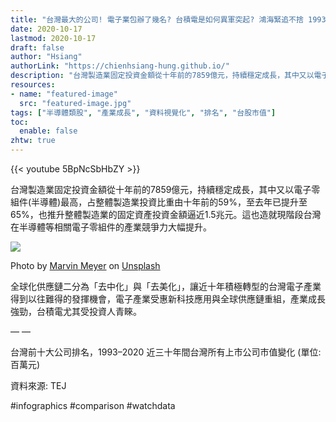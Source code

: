 ```yaml
---
title: "台灣最大的公司! 電子業包辦了幾名? 台積電是如何異軍突起? 鴻海緊追不捨 1993- 2020"
date: 2020-10-17
lastmod: 2020-10-17
draft: false
author: "Hsiang"
authorLink: "https://chienhsiang-hung.github.io/"
description: "台灣製造業固定投資金額從十年前的7859億元，持續穩定成長，其中又以電子零組件(半導體)最高，占整體製造業投資比重由十年前的59%，至去年已提升至65%，也推升整體製造業的固定資產投資金額逼近1.5兆元。這也造就現階段台灣在半導體等相關電子零組件的產業競爭力大幅提升。"
resources:
- name: "featured-image"
  src: "featured-image.jpg"
tags: ["半導體類股", "產業成長", "資料視覺化", "排名", "台股市值"]
toc:
  enable: false
zhtw: true
---
```

{{< youtube 5BpNcSbHbZY >}}

台灣製造業固定投資金額從十年前的7859億元，持續穩定成長，其中又以電子零組件(半導體)最高，占整體製造業投資比重由十年前的59%，至去年已提升至65%，也推升整體製造業的固定資產投資金額逼近1.5兆元。這也造就現階段台灣在半導體等相關電子零組件的產業競爭力大幅提升。

![](https://miro.medium.com/max/1400/0*kJYskWn3K1higqbm)

Photo by  [Marvin Meyer](https://unsplash.com/@marvelous?utm_source=medium&utm_medium=referral)  on  [Unsplash](https://unsplash.com/?utm_source=medium&utm_medium=referral)

全球化供應鏈二分為「去中化」與「去美化」，讓近十年積極轉型的台灣電子產業得到以往難得的發揮機會，電子產業受惠新科技應用與全球供應鏈重組，產業成長強勁，台積電尤其受投資人青睞。

— —

台灣前十大公司排名，1993–2020 近三十年間台灣所有上市公司市值變化 (單位: 百萬元)

資料來源: TEJ

#infographics #comparison #watchdata